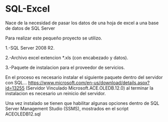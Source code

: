 # SQL-Excel
Nace de la necesidad de pasar los datos de una hoja de excel a una base de datos de SQL Server

Para realizar este pequeño proyecto se  utilizo.

1.-SQL Server 2008 R2.

2.-Archivo excel extencion *.xls (con encabezado y datos).

3.-Paquete de instalacion para el proveedor de servicios.

En el proceso es necesario instalar el siguiente paquete dentro del servidor con SQL...
https://www.microsoft.com/en-us/download/details.aspx?id=13255 (Servidor Vinculado Microsoft.ACE.OLEDB.12.0)
al terminar la instalacion es necesario un reinicio del servidor.

Una vez instalado se tienen que habilitar algunas opciones dentro de SQL Server Management Studio (SSMS), mostrados
en el script ACEOLEDB12.sql
